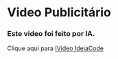 # Video Publicitário

### Este video foi feito por IA.

Clique aqui para 
[IVideo IdeiaCode]([https://github.com/WellingtonADS/Inovcacao-Tecnologica/blob/435945f7c73549d006503a0c0b9aedc083eab222/Inova%C3%A7%C3%A3o%20Tecnologica.pdf](https://github.com/WellingtonADS/Video-por-IA/blob/c4187f607a587fce0af60f129228fd865a9e3f4b/ideiacode.mp4)https://github.com/WellingtonADS/Video-por-IA/blob/c4187f607a587fce0af60f129228fd865a9e3f4b/ideiacode.mp4)
